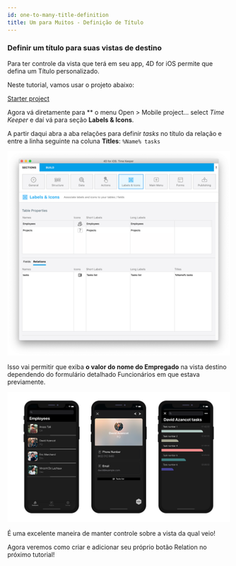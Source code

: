 ```yaml
---
id: one-to-many-title-definition
title: Um para Muitos - Definição de Título
---
```


### Definir um título para suas vistas de destino

Para ter controle da vista que terá em seu app, 4D for iOS permite que defina um Título personalizado.

Neste tutorial, vamos usar o projeto abaixo:

<div className="center-button">
<a className="button button--primary"
href="https://github.com/4d-go-mobile/tutorial-OneToManyTitleDefinition/archive/4b831959e7efe4777071af0b2904d458918cfbc2.zip">Starter project</a>
</div>

Agora vá diretamente para  ** o menu Open > Mobile project... select *Time Keeper* e daí vá para seção **Labels & Icons**.</p>

A partir daqui abra a aba relações para definir *tasks* no título da relação e entre a linha seguinte na coluna **Titles**: `%Name% tasks`

![Labels & Icons relation title](img/labels-icons-title-definition.png)

Isso vai permitir que exiba **o valor do nome do Empregado** na vista destino dependendo do formulário detalhado Funcionários em que estava previamente.

![Labels & Icons relation title](img/relations-title-definition.png)

É uma excelente maneira de manter controle sobre a vista da qual veio!

Agora veremos como criar e adicionar seu próprio botão Relation no próximo tutorial!
